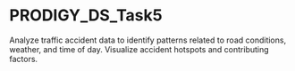 # PRODIGY_DS_Task5
Analyze traffic accident data to identify patterns related to road conditions, weather, and time of day. Visualize accident hotspots and contributing factors.

